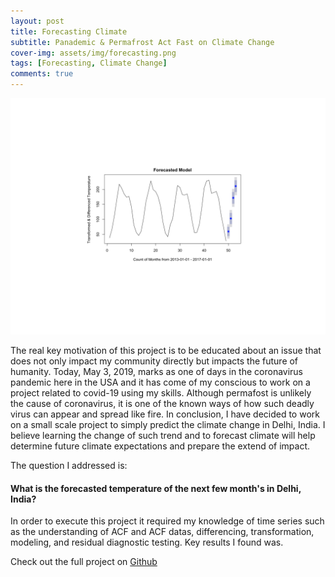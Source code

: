 ```yaml
---
layout: post
title: Forecasting Climate
subtitle: Panademic & Permafrost Act Fast on Climate Change
cover-img: assets/img/forecasting.png
tags: [Forecasting, Climate Change]
comments: true
---
```


![](assets/img/forecasting.png)

The real key motivation of this project is to be educated about an issue that does not only impact my community directly but impacts the future of humanity. Today, May 3, 2019, marks as one of days in the coronavirus pandemic here in the USA and it has come of my conscious to work on a project related to covid-19 using my skills. Although permafost is unlikely the cause of coronavirus, it is one of the known ways of how such deadly virus can appear and spread like fire. In conclusion, I have decided to work on a small scale project to simply predict the climate change in Delhi, India. I believe learning the change of such trend and to forecast climate will help determine future climate expectations and prepare the extend of impact. 

The question I addressed is:
#### What is the forecasted temperature of the next few month's in Delhi, India? 


In order to execute this project it required my knowledge of time series such as the understanding of ACF and ACF datas, differencing, transformation, modeling, and residual diagnostic testing. Key results I found was.


Check out the full project on [Github](https://github.com/sunny7x7/Forecasting)



